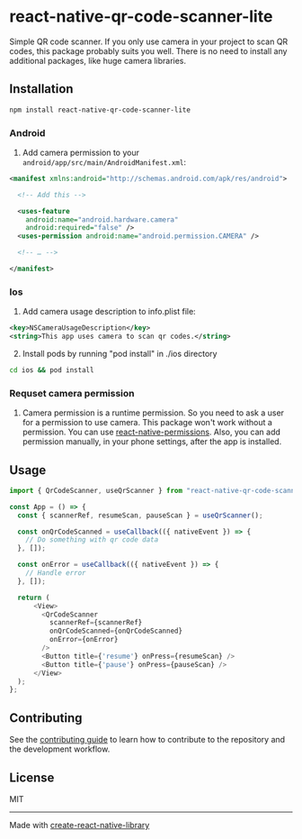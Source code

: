 # react-native-qr-code-scanner-lite

Simple QR code scanner.
If you only use camera in your project to scan QR codes, this package probably suits you well.
There is no need to install any additional packages, like huge camera libraries.

## Installation

```sh
npm install react-native-qr-code-scanner-lite
```

### Android

1. Add camera permission to your `android/app/src/main/AndroidManifest.xml`:

```xml
<manifest xmlns:android="http://schemas.android.com/apk/res/android">

  <!-- Add this -->

  <uses-feature
    android:name="android.hardware.camera"
    android:required="false" />
  <uses-permission android:name="android.permission.CAMERA" />

  <!-- … -->

</manifest>
```

### Ios

1. Add camera usage description to info.plist file:

```xml
<key>NSCameraUsageDescription</key>
<string>This app uses camera to scan qr codes.</string>
```

2. Install pods by running "pod install" in ./ios directory

```sh
cd ios && pod install
```

### Requset camera permission

1. Camera permission is a runtime permission. So you need to ask a user for a permission to use camera. This package won't work without a permission.
You can use [react-native-permissions](https://github.com/zoontek/react-native-permissions). Also, you can add permission manually, in your phone settings, after the app is installed.

## Usage

```js
import { QrCodeScanner, useQrScanner } from "react-native-qr-code-scanner-lite";

const App = () => {
  const { scannerRef, resumeScan, pauseScan } = useQrScanner();

  const onQrCodeScanned = useCallback(({ nativeEvent }) => {
    // Do something with qr code data
  }, []);

  const onError = useCallback(({ nativeEvent }) => {
    // Handle error
  }, []);

  return (
      <View>
        <QrCodeScanner
          scannerRef={scannerRef}
          onQrCodeScanned={onQrCodeScanned}
          onError={onError}
        />
        <Button title={'resume'} onPress={resumeScan} />
        <Button title={'pause'} onPress={pauseScan} />
      </View>
  );
};
```

## Contributing

See the [contributing guide](CONTRIBUTING.md) to learn how to contribute to the repository and the development workflow.

## License

MIT

---

Made with [create-react-native-library](https://github.com/callstack/react-native-builder-bob)
